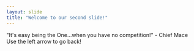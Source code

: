 ```yaml
---
layout: slide
title: "Welcome to our second slide!"
---
```

"It's easy being the One...when you have no competition!" - Chief Mace
Use the left arrow to go back!
